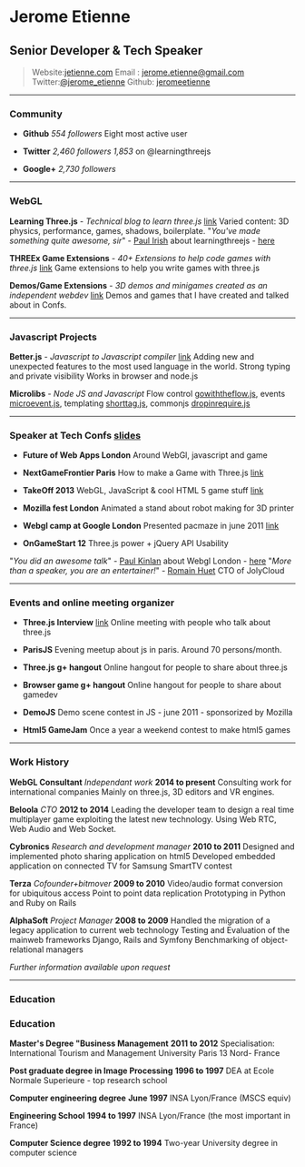 # Jerome Etienne

## Senior Developer & Tech Speaker 
  
> Website:[jetienne.com](http://jetienne.com)
> Email : [jerome.etienne@gmail.com](mailto:jerome.etienne@gmail.com)
> Twitter:[@jerome_etienne](http://twitter.com/jerome_etienne)
> Github: [jeromeetienne](http://github.com/jeromeetienne)

------

### Community 


 * **Github**  *554 followers*
	Eight most active user 


 * **Twitter**  *2,460 followers*
    *1,853* on @learningthreejs
	

 * **Google+** *2,730 followers* 
	

------

### WebGL

**Learning Three.js** - *Technical blog to learn three.js* [link](http://learningthreejs.com)
	Varied content: 3D physics, performance, games, shadows, boilerplate.
	"*You've made something quite awesome, sir*" - [Paul Irish](http://www.paulirish.com/) about learningthreejs - [here](https://twitter.com/paul_irish/status/127490017693138944) 

**THREEx Game Extensions** - *40+ Extensions to help code games with three.js* [link](http://www.threejsgames.com/extensions/)
	Game extensions to help you write games with three.js

**Demos/Game Extensions** - *3D demos and minigames created as an independent webdev* [link](http://jeromeetienne.github.io/stellar7/)
	Demos and games that I have created and talked about in Confs.

------

### Javascript Projects

**Better.js** - *Javascript to Javascript compiler* [link](http://betterjs.org/)
	Adding new and unexpected features to the most used language in the world. 
	Strong typing and private visibility 
	Works in browser and node.js

**Microlibs** - *Node JS and Javascript* 
	Flow control [gowiththeflow.js](https://github.com/jeromeetienne/gowiththeflow.js), events [microevent.js](https://github.com/jeromeetienne/microevent.js), templating [shorttag.js](https://github.com/jeromeetienne/shorttag.js), commonjs [dropinrequire.js](https://github.com/jeromeetienne/dropinrequire.js) 
	 

------

### Speaker at Tech Confs [slides](http://jeromeetienne.github.io/slides/)

* **Future of Web Apps London**
	Around WebGl, javascript and game 

* **NextGameFrontier Paris**
	How to make a Game with Three.js [link](https://www.youtube.com/watch?v=45x4KyRL5Uc)

* **TakeOff 2013**
	WebGL, JavaScript & cool HTML 5 game stuff [link](https://www.youtube.com/watch?v=LDjPuiV5tUU)

* **Mozilla fest London**
    Animated a stand about robot making for 3D printer 

* **Webgl camp at Google London**
	Presented pacmaze in june 2011 [link](https://www.youtube.com/watch?v=rXl7gOK0VfE) 

* **OnGameStart 12**
	Three.js power + jQuery API Usability

"*You did an awesome talk*" - [Paul Kinlan](https://plus.google.com/+PaulKinlan/posts) about Webgl London - [here](https://plus.google.com/photos/+JeromeEtienne/albums/5629217753475409905/5629217757602441634?pid=5629217757602441634&oid=102848659911729905069) 
"*More than a speaker, you are an entertainer!*" - [Romain Huet](https://twitter.com/romainhuet) CTO of JolyCloud

------

### Events and online meeting organizer 

* **Three.js Interview** [link](https://www.youtube.com/watch?v=5pdxh9pjKzQ)
    Online meeting with people who talk about three.js

* **ParisJS** 
    Evening meetup about js in paris. Around 70 persons/month. 

* **Three.js g+ hangout** 
    Online hangout for people to share about three.js

* **Browser game g+ hangout** 
    Online hangout for people to share about gamedev

* **DemoJS** 
    Demo scene contest in JS - june 2011 - sponsorized by Mozilla

* **Html5 GameJam** 
    Once a year a weekend contest to make html5 games

------

### Work History  

**WebGL Consultant** *Independant work* __2014 to present__
    Consulting work for international companies 
    Mainly on three.js, 3D editors and VR engines.  

**Beloola** *CTO* __2012 to 2014__
	Leading the developer team to design a real time multiplayer game exploiting the latest new technology. 
	Using Web RTC, Web Audio and Web Socket. 

**Cybronics** *Research and development manager* __2010 to 2011__
	Designed and implemented photo sharing application on html5
	Developed embedded application on connected TV for Samsung SmartTV contest

**Terza** *Cofounder+bitmover* __2009 to 2010__
	Video/audio format conversion for ubiquitous access
	Point to point data replication
	Prototyping in Python and Ruby on Rails 

**AlphaSoft** *Project Manager* __2008 to 2009__
	Handled the migration of a legacy application to current web technology 
	Testing and Evaluation of the mainweb frameworks Django, Rails and Symfony 
	Benchmarking of object-relational managers 

*Further information available upon request*

<!--
**Redline Distribution** *Web Application Developer* __2008__
	Wrote a versatile Java EE based, database-driven, e-commerce system for the real time sale, processing and shipping of products available from external distributors such as Baker-Taylor and DeepDiscount.
	The system interfaced with external distributors to ensure current inventory, status and price and used AJAX rich components to improve usability, convenience and efficiency.
	**Technical Environment** JBoss, Seam, MySQL, Hibernate, JSF, RichFaces, EJB.
-->

------

### Education

### Education 
**Master's Degree "Business Management** **2011 to 2012**
        Specialisation: International Tourism and Management
        University Paris 13 Nord- France
  
  
**Post graduate degree in Image Processing** __1996 to 1997__
	DEA at Ecole Normale Superieure - top research school 

**Computer engineering degree** __June 1997__
	INSA Lyon/France (MSCS equiv) 

**Engineering School** __1994 to 1997__
	INSA Lyon/France (the most important in France) 

**Computer Science degree** __1992 to 1994__
	Two-year University degree in computer science
        
        
